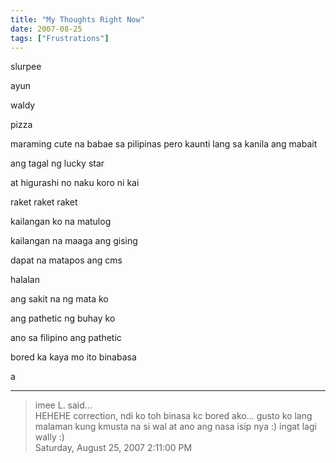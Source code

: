 ```yaml
---
title: "My Thoughts Right Now"
date: 2007-08-25
tags: ["Frustrations"]
---
```


slurpee

ayun

waldy

pizza

maraming cute na babae sa pilipinas pero kaunti lang sa kanila ang mabait

ang tagal ng lucky star

at higurashi no naku koro ni kai

raket raket raket

kailangan ko na matulog

kailangan na maaga ang gising

dapat na matapos ang cms

halalan

ang sakit na ng mata ko

ang pathetic ng buhay ko

ano sa filipino ang pathetic

bored ka kaya mo ito binabasa

a

---

> imee L. said...  
> HEHEHE correction, ndi ko toh binasa kc bored ako... gusto ko lang malaman kung kmusta na si wal at ano ang nasa isip nya :) ingat lagi wally :)  
> Saturday, August 25, 2007 2:11:00 PM 
